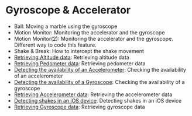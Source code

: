 # Gyroscope & Accelerator
- Ball: Moving a marble using the gyroscope
- Motion Monitor: Monitoring the accelerator and the gyroscope
- Motion Monitor(2): Monitoring the accelerator and the gyroscope. Different way to code this feature.
- Shake & Break: How to intercept the shake movement
- [Retrieving Altitude data](#): Retrieving altitude data
- [Retrieving Pedometer data](#): Retrieving pedometer data
- [Detecting the availability of an Accelerometer](#): Checking the availability of an accelerometer
- [Detecting the availability of a Gyroscope](#): Checking the availability of a gyroscope
- [Retrieving Accelerometer data](#): Retrieving the accelerometer data
- [Detecting shakes in an iOS device](#): Detecting shakes in an iOS device
- [Retrieving Gyroscope data](#): Retrieving gyroscope data
